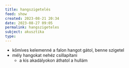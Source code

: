 ```yaml
---
title: hangszigetelés
feed: show
created: 2023-08-21 20:34
date: 2023-08-27 09:05
permalink: hangszigeteles
subject: akusztika
type: 
---
```


- kőmíves kelemenné a falon hangot gátol, benne szigetel
- mély hangokat nehéz csillapítani
	- a kis akadályokon áthatol a hullám